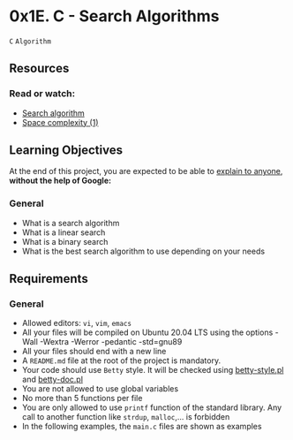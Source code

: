 # 0x1E. C - Search Algorithms

`C`  `Algorithm`

## Resources
### Read or watch:

* [Search algorithm](https://en.wikipedia.org/wiki/Search_algorithm)
* [Space complexity (1)](https://www.geeksforgeeks.org/g-fact-86/)

## Learning Objectives

At the end of this project, you are expected to be able to [explain to anyone](https://fs.blog/feynman-learning-technique/), __without the help of Google:__

### General

- What is a search algorithm
- What is a linear search
- What is a binary search
- What is the best search algorithm to use depending on your needs

## Requirements

### General

- Allowed editors: `vi`, `vim`, `emacs`
- All your files will be compiled on Ubuntu 20.04 LTS using the options -Wall -Wextra -Werror -pedantic -std=gnu89
- All your files should end with a new line
- A `README.md` file at the root of the project is mandatory.
- Your code should use `Betty` style. It will be checked using [betty-style.pl](https://github.com/holbertonschool/Betty/blob/master/betty-style.pl) and [betty-doc.pl](https://github.com/holbertonschool/Betty/blob/master/betty-doc.pl)
- You are not allowed to use global variables
- No more than 5 functions per file
- You are only allowed to use `printf` function of the standard library. Any call to another function like `strdup`, `malloc`,... is forbidden
- In the following examples, the `main.c` files are shown as examples
